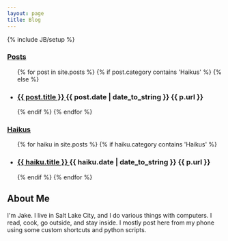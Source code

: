 ```yaml
---
layout: page
title: Blog
---
```

{% include JB/setup %}
<div class="row">
  <div class="span8">
    <h3><a href="/posts">
      Posts
    </a></h3>
    <ul class="posts">
      {% for post in site.posts %}
      {% if post.category contains 'Haikus' %}
      {% else %}
      <li>
        <h3>
          <a href="{{ post.url }}">
            {{ post.title }}
          </a>
           <span class="post-date">
            {{ post.date | date_to_string }}
          </span>
          <span>
          {{ p.url }}
          </span>
        </h3>
      </li>
      {% endif %}
      {% endfor %}
    </ul>
    <h3><a href="/haikus">
      Haikus
    </a></h3>
    <ul class="posts">
      {% for haiku in site.posts %}
      {% if haiku.category contains 'Haikus' %}
      <li>
        <h3>
          <a href="{{ haiku.url }}">
            {{ haiku.title }}
          </a>
          <span class="post-date">
            {{ haiku.date | date_to_string }}
          </span>
          <span>
            {{ p.url }}
          </span>
        </h3>
      </li>
      {% endif %}
      {% endfor %}
    </ul>
  </div>
  <div class="span4">
    <h2>About Me</h2>
    <p>I'm Jake. I live in Salt Lake City, and I do various things with computers. I read, cook, go outside, and stay inside. I mostly post here from my phone using some custom shortcuts and python scripts.</p>
  </div>
</div>
